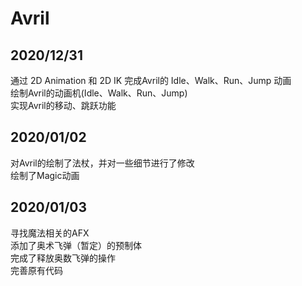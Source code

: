 # Avril

## 2020/12/31
通过 2D Animation 和 2D IK 完成Avril的 Idle、Walk、Run、Jump 动画</br>
绘制Avril的动画机(Idle、Walk、Run、Jump)</br>
实现Avril的移动、跳跃功能</br>

## 2020/01/02
对Avril的绘制了法杖，并对一些细节进行了修改</br>
绘制了Magic动画</br>

## 2020/01/03
寻找魔法相关的AFX</br>
添加了奥术飞弹（暂定）的预制体</br>
完成了释放奥数飞弹的操作</br>
完善原有代码</br>
